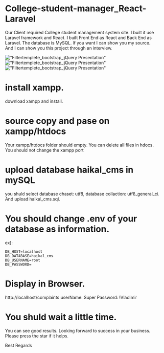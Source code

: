 # College-student-manager_React-Laravel
Our Client required College student management system site. I built it use Laravel framework and React. I built Front End as React and Back End as Laravel. The database is MySQL. If you want I can show you my source. And  I can show you this project through an interview.

!["Filtertemplete_bootstrap_jQuery Presentation"](https://github.com/Tiger0409/College-student-manager_React-Laravel/blob/master/images/1.PNG) 
!["Filtertemplete_bootstrap_jQuery Presentation"](https://github.com/Tiger0409/College-student-manager_React-Laravel/blob/master/images/2.PNG) 
!["Filtertemplete_bootstrap_jQuery Presentation"](https://github.com/Tiger0409/College-student-manager_React-Laravel/blob/master/images/3.PNG) 

# install xampp.
  download xampp and install.
# source copy and pase on xampp/htdocs
  Your xampp/htdocs folder should empty.
  You can delete all files in hdocs.
  You should not change the xampp port
# upload database haikal_cms in mySQL
  you shuld select database chaset: utf8, database collaction: utf8_general_ci.
  And upload haikal_cms.sql.
# You should change .env of your database as information.
  ex):
   
    DB_HOST=localhost
    DB_DATABASE=haikal_cms
    DB_USERNAME=root
    DB_PASSWORD=
# Display in Browser.
  
  http://localhost/complaints
  userName: Super
  Password: !Vladimir

# You shuld wait a little time.
  You can see good results.
  Looking forward to success in your business.
  Please press the star if it helps.

  Best Regards


  
